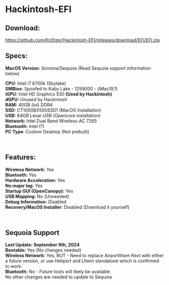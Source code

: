 # Hackintosh-EFI
## Download:
https://github.com/Kn0tzer/Hackintosh-EFI/releases/download/EFI/EFI.zip

## Specs:
<b>MacOS Version:</b> Sonoma/Sequoia (Read Sequoia support information below)
<p><b>CPU:</b> Intel i7 6700k (Skylake)<br>
<b>SMBios:</b> Spoofed to Kaby Lake - 1259000 - (iMac19,1)<br>
<b>iGPU:</b> Intel HD Graphics 530 <b>(Used by Hackintosh)</b><br>
<b>dGPU:</b> Unused by Hackintosh<br>
<b>RAM:</b> 40GB (lol) DDR4<br>
<b>SSD:</b> CT1000BX500SSD1 (MacOS Installation)<br>
<b>USB:</b> 64GB Lexar USB (Opencore installation)<br>
<b>Network:</b> Intel Dual Band Wireless-AC 7265<br>
<b>Bluetooth:</b> Intel (?)<br>
<b>PC Type</b>: Custom Desktop (Not prebuilt)</p><br>

## Features:
<p><b>Wireless Network:</b> Yes<br>
<b>Bluetooth:</b> Yes<br>
<b>Hardware Acceleration:</b> Yes<br>
<b>No major lag:</b> Yes<br>
<b>Startup GUI (OpenCanopy):</b> Yes<br>
<b>USB Mapping:</b> No (Unneeded)<br>
<b>Debug Information:</b> Disabled<br>
<b>Recovery/MacOS Installer:</b> Disabled (Download it yourself)</p><br>

## Sequoia Support
<p><b>Last Update: September 9th, 2024</b><br>
<b>Bootable:</b> Yes (No changes needed)<br>
<b>Wireless Network:</b> Yes, BUT - Need to replace Airportltlwm Kext with either a future version, or use Heliport and Ltlwm standalone which is confirmed to work.<br>
<b>Bluetooth:</b> No - Future tools will likely be available<br>
No other changes are needed to update to Sequoia</p><br>
